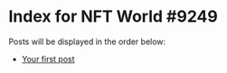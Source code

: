 # Index for NFT World #9249
Posts will be displayed in the order below:

- [Your first post](./001-first.md)

